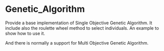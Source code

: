 Genetic_Algorithm
=================

Provide a base implementation of Single Objective Genetic Algorithm.
It include also the roulette wheel method to select individuals.
An example to show how to use it.

And there is normally a support for Multi Objective Genetic Algorithm.